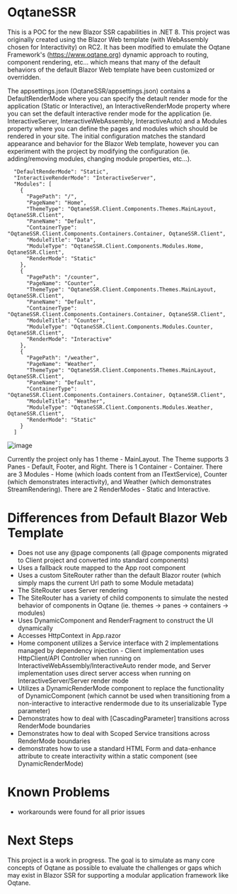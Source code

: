 # OqtaneSSR

This is a POC for the new Blazor SSR capabilities in .NET 8. This project was originally created using the Blazor Web template (with WebAssembly chosen for Interactivity) on RC2. It has been modified to emulate the Oqtane Framework's (https://www.oqtane.org) dynamic approach to routing, component rendering, etc... which means that many of the default behaviors of the default Blazor Web template have been customized or overridden.

The appsettings.json (OqtaneSSR/appsettings.json) contains a DefaultRenderMode where you can specify the detault render mode for the application (Static or Interactive), an InteractiveRenderMode property where you can set the default interactive render mode for the application (ie. InteractiveServer, InteractiveWebAssembly, InteractiveAuto) and a Modules property where you can define the pages and modules which should be rendered in your site. The initial configuration matches the standard appearance and behavior for the Blazor Web template, however you can experiment with the project by modifying the configuration (ie. adding/removing modules, changing module properties, etc...).

```
  "DefaultRenderMode": "Static",
  "InteractiveRenderMode": "InteractiveServer",
  "Modules": [
    {
      "PagePath": "/",
      "PageName": "Home",
      "ThemeType": "OqtaneSSR.Client.Components.Themes.MainLayout, OqtaneSSR.Client",
      "PaneName": "Default",
      "ContainerType": "OqtaneSSR.Client.Components.Containers.Container, OqtaneSSR.Client",
      "ModuleTitle": "Data",
      "ModuleType": "OqtaneSSR.Client.Components.Modules.Home, OqtaneSSR.Client",
      "RenderMode": "Static"
    },
    {
      "PagePath": "/counter",
      "PageName": "Counter",
      "ThemeType": "OqtaneSSR.Client.Components.Themes.MainLayout, OqtaneSSR.Client",
      "PaneName": "Default",
      "ContainerType": "OqtaneSSR.Client.Components.Containers.Container, OqtaneSSR.Client",
      "ModuleTitle": "Counter",
      "ModuleType": "OqtaneSSR.Client.Components.Modules.Counter, OqtaneSSR.Client",
      "RenderMode": "Interactive"
    },
    {
      "PagePath": "/weather",
      "PageName": "Weather",
      "ThemeType": "OqtaneSSR.Client.Components.Themes.MainLayout, OqtaneSSR.Client",
      "PaneName": "Default",
      "ContainerType": "OqtaneSSR.Client.Components.Containers.Container, OqtaneSSR.Client",
      "ModuleTitle": "Weather",
      "ModuleType": "OqtaneSSR.Client.Components.Modules.Weather, OqtaneSSR.Client",
      "RenderMode": "Static"
    }
  ]
```

![image](https://github.com/oqtane/OqtaneSSR/assets/4840590/9b24568b-4d64-40d3-98fa-122dfb37c3b6)

Currently the project only has 1 theme - MainLayout. The Theme supports 3 Panes - Default, Footer, and Right. There is 1 Container - Container. There are 3 Modules - Home (which loads content from an ITextService), Counter (which demonstrates interactivity), and Weather (which demonstrates StreamRendering). There are 2 RenderModes - Static and Interactive.

# Differences from Default Blazor Web Template

- Does not use any @page components (all @page components migrated to Client project and converted into standard components)
- Uses a fallback route mapped to the App root component
- Uses a custom SiteRouter rather than the default Blazor router (which simply maps the current Url path to some Module metadata)
- The SiteRouter uses Server rendering
- The SiteRouter has a variety of child components to simulate the nested behavior of components in Oqtane (ie. themes -> panes -> containers -> modules)
- Uses DynamicComponent and RenderFragment to construct the UI dynamically
- Accesses HttpContext in App.razor
- Home component utilizes a Service interface with 2 implementations managed by dependency injection - Client implementation uses HttpClient/API Controller when running on InteractiveWebAssembly/InteractiveAuto render mode, and Server implementation uses direct server access when running on InteractiveServer/Server render mode
- Utilizes a DynamicRenderMode component to replace the functionality of DynamicComponent (which cannot be used when transitioning from a non-interactive to interactive rendermode due to its unserializable Type parameter)
- Demonstrates how to deal with [CascadingParameter] transitions across RenderMode boundaries
- Demonstrates how to deal with Scoped Service transitions across RenderMode boundaries
- demonstrates how to use a standard HTML Form and data-enhance attribute to create interactivity within a static component (see DynamicRenderMode)

# Known Problems

- workarounds were found for all prior issues

# Next Steps

This project is a work in progress. The goal is to simulate as many core concepts of Oqtane as possible to evaluate the challenges or gaps which may exist in Blazor SSR for supporting a modular application framework like Oqtane.


